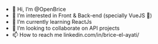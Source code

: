 - 👋 Hi, I’m @OpenBrice
- 👀 I’m interested in Front & Back-end (specially VueJS 👀)
- 🌱 I’m currently learning ReactJs
- 💞️ I’m looking to collaborate on API projects
- 📫 How to reach me linkedin.com/in/brice-el-ayati/

<!---
OpenBrice/OpenBrice is a ✨ special ✨ repository because its `README.md` (this file) appears on your GitHub profile.
You can click the Preview link to take a look at your changes.
--->
